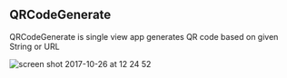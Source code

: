 ## QRCodeGenerate
QRCodeGenerate is single view app generates QR code based on given String or URL

![screen shot 2017-10-26 at 12 24 52](https://user-images.githubusercontent.com/17072260/32045412-d0defc08-ba48-11e7-8762-1fc2bdd7ed39.png)
 
